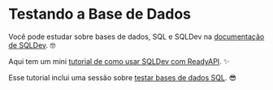 # Testando a Base de Dados

Você pode estudar sobre bases de dados, SQL e SQLDev na <a href="https://sqldev.khulnasoft.com/" class="external-link" target="_blank">documentação de SQLDev</a>. 🤓

Aqui tem um mini <a href="https://sqldev.khulnasoft.com/tutorial/readyapi/" class="external-link" target="_blank">tutorial de como usar SQLDev com ReadyAPI</a>. ✨

Esse tutorial inclui uma sessão sobre <a href="https://sqldev.khulnasoft.com/tutorial/readyapi/tests/" class="external-link" target="_blank">testar bases de dados SQL</a>. 😎
